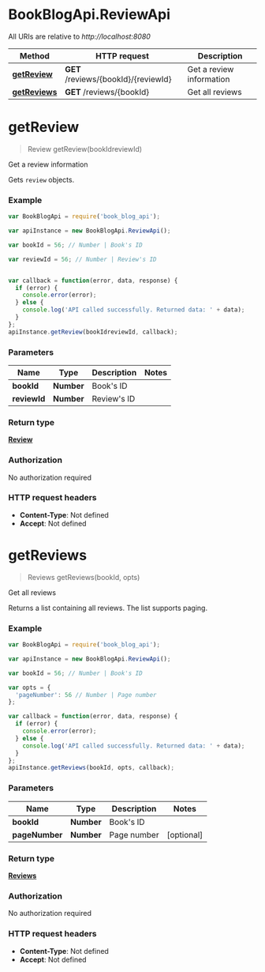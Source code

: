 # BookBlogApi.ReviewApi

All URIs are relative to *http://localhost:8080*

Method | HTTP request | Description
------------- | ------------- | -------------
[**getReview**](ReviewApi.md#getReview) | **GET** /reviews/{bookId}/{reviewId} | Get a review information
[**getReviews**](ReviewApi.md#getReviews) | **GET** /reviews/{bookId} | Get all reviews


<a name="getReview"></a>
# **getReview**
> Review getReview(bookIdreviewId)

Get a review information

Gets `review` objects.

### Example
```javascript
var BookBlogApi = require('book_blog_api');

var apiInstance = new BookBlogApi.ReviewApi();

var bookId = 56; // Number | Book's ID

var reviewId = 56; // Number | Review's ID


var callback = function(error, data, response) {
  if (error) {
    console.error(error);
  } else {
    console.log('API called successfully. Returned data: ' + data);
  }
};
apiInstance.getReview(bookIdreviewId, callback);
```

### Parameters

Name | Type | Description  | Notes
------------- | ------------- | ------------- | -------------
 **bookId** | **Number**| Book's ID | 
 **reviewId** | **Number**| Review's ID | 

### Return type

[**Review**](Review.md)

### Authorization

No authorization required

### HTTP request headers

 - **Content-Type**: Not defined
 - **Accept**: Not defined

<a name="getReviews"></a>
# **getReviews**
> Reviews getReviews(bookId, opts)

Get all reviews

Returns a list containing all reviews. The list supports paging.

### Example
```javascript
var BookBlogApi = require('book_blog_api');

var apiInstance = new BookBlogApi.ReviewApi();

var bookId = 56; // Number | Book's ID

var opts = { 
  'pageNumber': 56 // Number | Page number
};

var callback = function(error, data, response) {
  if (error) {
    console.error(error);
  } else {
    console.log('API called successfully. Returned data: ' + data);
  }
};
apiInstance.getReviews(bookId, opts, callback);
```

### Parameters

Name | Type | Description  | Notes
------------- | ------------- | ------------- | -------------
 **bookId** | **Number**| Book's ID | 
 **pageNumber** | **Number**| Page number | [optional] 

### Return type

[**Reviews**](Reviews.md)

### Authorization

No authorization required

### HTTP request headers

 - **Content-Type**: Not defined
 - **Accept**: Not defined

